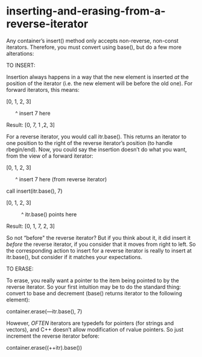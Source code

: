 # inserting-and-erasing-from-a-reverse-iterator

Any container’s insert() method only accepts non-reverse, non-const
iterators. Therefore, you must convert using base(), but do a few more
alterations:

TO INSERT:

Insertion always happens in a way that the new element is inserted _at_
the position of the iterator (i.e. the new element will be before the
old one). For forward iterators, this means:

[0, 1, 2, 3]

      ^ insert 7 here

Result: [0, 7, 1 ,2, 3]

For a reverse iterator, you would call itr.base(). This returns an
iterator to one position to the right of the reverse iterator’s position
(to handle rbegin/end). Now, you could say the insertion doesn’t do what
you want, from the view of a forward iterator:

[0, 1, 2, 3]

      ^ insert 7 here (from reverse iterator)

call insert(itr.base(), 7)

[0, 1, 2, 3]

          ^ itr.base() points here

Result: [0, 1, 7, 2, 3]

So not “before" the reverse iterator? But if you think about it, it did
insert it _before_ the reverse iterator, if you consider that it moves
from right to left. So the corresponding action to insert for a reverse
iterator is really to insert at itr.base(), but consider if it matches
your expectations.

TO ERASE:

To erase, you really want a pointer to the item being pointed to by the
reverse iterator. So your first intuition may be to do the standard
thing: convert to base and decrement (base() returns iterator to the
following element):

container.erase(—itr.base(), 7)

However, _OFTEN_ iterators are typedefs for pointers (for strings and
vectors), and C++ doesn’t allow modification of rvalue pointers. So just
increment the reverse iterator before:

container.erase((++itr).base())
